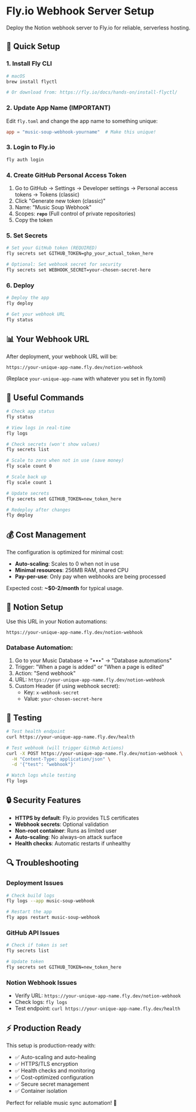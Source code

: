 # Fly.io Webhook Server Setup

Deploy the Notion webhook server to Fly.io for reliable, serverless hosting.

## 🚀 **Quick Setup**

### 1. Install Fly CLI
```bash
# macOS
brew install flyctl

# Or download from: https://fly.io/docs/hands-on/install-flyctl/
```

### 2. Update App Name (IMPORTANT)
Edit `fly.toml` and change the app name to something unique:
```toml
app = "music-soup-webhook-yourname"  # Make this unique!
```

### 3. Login to Fly.io
```bash
fly auth login
```

### 4. Create GitHub Personal Access Token
1. Go to GitHub → Settings → Developer settings → Personal access tokens → Tokens (classic)
2. Click "Generate new token (classic)"
3. Name: "Music Soup Webhook"
4. Scopes: **`repo`** (Full control of private repositories)
5. Copy the token

### 5. Set Secrets
```bash
# Set your GitHub token (REQUIRED)
fly secrets set GITHUB_TOKEN=ghp_your_actual_token_here

# Optional: Set webhook secret for security
fly secrets set WEBHOOK_SECRET=your-chosen-secret-here
```

### 6. Deploy
```bash
# Deploy the app
fly deploy

# Get your webhook URL
fly status
```

## 📊 **Your Webhook URL**
After deployment, your webhook URL will be:
```
https://your-unique-app-name.fly.dev/notion-webhook
```
(Replace `your-unique-app-name` with whatever you set in fly.toml)

## 🔧 **Useful Commands**

```bash
# Check app status
fly status

# View logs in real-time
fly logs

# Check secrets (won't show values)
fly secrets list

# Scale to zero when not in use (save money)
fly scale count 0

# Scale back up
fly scale count 1

# Update secrets
fly secrets set GITHUB_TOKEN=new_token_here

# Redeploy after changes
fly deploy
```

## 💰 **Cost Management**

The configuration is optimized for minimal cost:
- **Auto-scaling**: Scales to 0 when not in use
- **Minimal resources**: 256MB RAM, shared CPU
- **Pay-per-use**: Only pay when webhooks are being processed

Expected cost: **~$0-2/month** for typical usage.

## 🔔 **Notion Setup**

Use this URL in your Notion automations:
```
https://your-unique-app-name.fly.dev/notion-webhook
```

### Database Automation:
1. Go to your Music Database → "•••" → "Database automations"
2. Trigger: "When a page is added" or "When a page is edited"
3. Action: "Send webhook"
4. URL: `https://your-unique-app-name.fly.dev/notion-webhook`
5. Custom Header (if using webhook secret):
   - Key: `x-webhook-secret`
   - Value: `your-chosen-secret-here`

## 🧪 **Testing**

```bash
# Test health endpoint
curl https://your-unique-app-name.fly.dev/health

# Test webhook (will trigger GitHub Actions)
curl -X POST https://your-unique-app-name.fly.dev/notion-webhook \
  -H "Content-Type: application/json" \
  -d '{"test": "webhook"}'

# Watch logs while testing
fly logs
```

## 🔒 **Security Features**

- **HTTPS by default**: Fly.io provides TLS certificates
- **Webhook secrets**: Optional validation
- **Non-root container**: Runs as limited user
- **Auto-scaling**: No always-on attack surface
- **Health checks**: Automatic restarts if unhealthy

## 🔍 **Troubleshooting**

### Deployment Issues
```bash
# Check build logs
fly logs --app music-soup-webhook

# Restart the app
fly apps restart music-soup-webhook
```

### GitHub API Issues
```bash
# Check if token is set
fly secrets list

# Update token
fly secrets set GITHUB_TOKEN=new_token_here
```

### Notion Webhook Issues
- Verify URL: `https://your-unique-app-name.fly.dev/notion-webhook`
- Check logs: `fly logs` 
- Test endpoint: `curl https://your-unique-app-name.fly.dev/health`

## ⚡ **Production Ready**

This setup is production-ready with:
- ✅ Auto-scaling and auto-healing
- ✅ HTTPS/TLS encryption
- ✅ Health checks and monitoring
- ✅ Cost-optimized configuration
- ✅ Secure secret management
- ✅ Container isolation

Perfect for reliable music sync automation! 🎵
